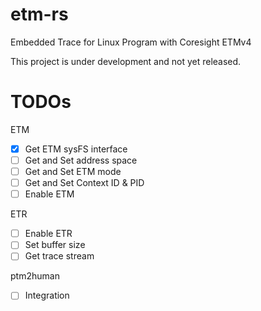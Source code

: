# etm-rs

Embedded Trace for Linux Program with Coresight ETMv4

This project is under development and not yet released.

# TODOs

ETM
- [x] Get ETM sysFS interface
- [ ] Get and Set address space
- [ ] Get and Set ETM mode
- [ ] Get and Set Context ID & PID
- [ ] Enable ETM

ETR
- [ ] Enable ETR
- [ ] Set buffer size
- [ ] Get trace stream

ptm2human
- [ ] Integration